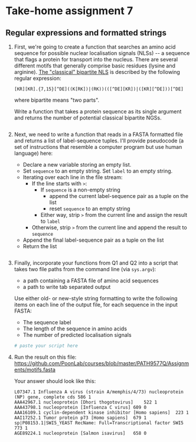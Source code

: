 # Take-home assignment 7
## Regular expressions and formatted strings

1. First, we're going to create a function that searches an amino acid sequence for possible nuclear localisation signals (NLSs) -- a sequence that flags a protein for transport into the nucleus.  There are several different motifs that generally comprise basic residues (lysine and arginine).  [The "classical" bipartite NLS](http://elm.eu.org/elms/TRG_NLS_Bipartite_1) is described by the following regular expression:
   ```
   [KR][KR].{7,15}[^DE]((K[RK])|(RK))(([^DE][KR])|([KR][^DE]))[^DE]
   ```
   where bipartite means "two parts".
   
   Write a function that takes a protein sequence as its single argument and returns the number of potential classical bipartite NGSs.
   ```python
   
   
   ```
   
2. Next, we need to write a function that reads in a FASTA formatted file and returns a list of label-sequence tuples.  I'll provide pseudocode (a set of instructions that resemble a computer program but use human language) here:
   - Declare a new variable storing an empty list.
   - Set `sequence` to an empty string.  Set `label` to an empty string.
   - Iterating over each line in the file stream:
      - If the line starts with `>`:
         - If `sequence` is a non-empty string
            - append the current label-sequence pair as a tuple on the list
            - reset `sequence` to an empty string
         - Either way, strip `>` from the current line and assign the result to `label`
      - Otherwise, strip `>` from the current line and append the result to `sequence`
   - Append the final label-sequence pair as a tuple on the list
   - Return the list
   ```python
   
   ```
   
3. Finally, incorporate your functions from Q1 and Q2 into a script that takes two file paths from the command line (via `sys.argv`):
   * a path containing a FASTA file of amino acid sequences
   * a path to write tab separated output
   
   Use either old- or new-style string formatting to write the following items on each line of the output file, for each sequence in the input FASTA:
   * The sequence label
   * The length of the sequence in amino acids
   * The number of predicted localisation signals
   
   ```python
   # paste your script here
   
   ```


4. Run the result on this file:
   https://github.com/PoonLab/courses/blob/master/PATH9577Q/Assignments/motifs.fasta
   
   Your answer should look like this:
   ```
   L07347.1 Influenza A virus (strain A/memphis/4/73) nucleoprotein (NP) gene, complete cds	586	1
   AAA42967.1 nucleoprotein [Dhori thogotovirus]	522	1
   AAA43798.1 nucleoprotein [Influenza C virus]	609	0
   AAA16109.1 cyclin-dependent kinase inhibitor [Homo sapiens]	223	1
   AAI17252.1 Tumor protein p73 [Homo sapiens]	679	1
   sp|P08153.1|SWI5_YEAST RecName: Full=Transcriptional factor SWI5	773	1
   AGE89224.1 nucleoprotein [Salmon isavirus]	658	0   
   ```
